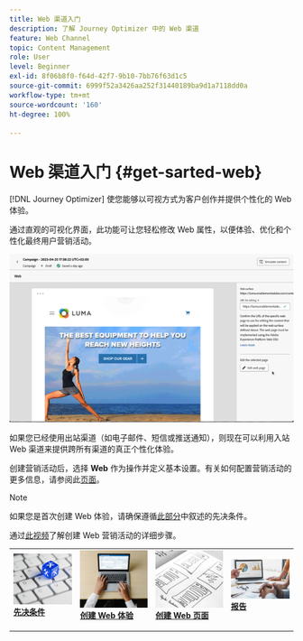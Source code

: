 ```yaml
---
title: Web 渠道入门
description: 了解 Journey Optimizer 中的 Web 渠道
feature: Web Channel
topic: Content Management
role: User
level: Beginner
exl-id: 8f06b8f0-f64d-42f7-9b10-7bb76f63d1c5
source-git-commit: 6999f52a3426aa252f31440189ba9d1a7118dd0a
workflow-type: tm+mt
source-wordcount: '160'
ht-degree: 100%

---
```


# Web 渠道入门 {#get-sarted-web}

[!DNL Journey Optimizer] 使您能够以可视方式为客户创作并提供个性化的 Web 体验。

通过直观的可视化界面，此功能可让您轻松修改 Web 属性，以便体验、优化和个性化最终用户营销活动。

![](../rn/assets/do-not-localize/web-authoring.gif)


如果您已经使用出站渠道（如电子邮件、短信或推送通知），则现在可以利用入站 Web 渠道来提供跨所有渠道的真正个性化体验。

创建营销活动后，选择 **Web** 作为操作并定义基本设置。有关如何配置营销活动的更多信息，请参阅此[页面](../campaigns/create-campaign.md#configure)。

>[!NOTE]
>
>如果您是首次创建 Web 体验，请确保遵循[此部分](web-prerequisites.md)中叙述的先决条件。

通过[此视频](create-web.md#video)了解创建 Web 营销活动的详细步骤。

<table style="table-layout:fixed"><tr style="border: 0;">
<td>
<a href="web-prerequisites.md">
<img alt="潜在客户" src="../assets/do-not-localize/web-prerequisites.jpg">
</a>
<div><a href="web-prerequisites.md"><strong>先决条件</strong>
</div>
<p>
</td>
<td>
<a href="create-web.md">
<img alt="不频繁" src="../assets/do-not-localize/web-create.jpg">
</a>
<div>
<a href="create-web.md"><strong>创建 Web 体验</strong></a>
</div>
<p></td>
<td>
<a href="edit-web-content.md">
<img alt="验证" src="../assets/do-not-localize/web-design.jpg">
</a>
<div>
<a href="edit-web-content.md"><strong>创建 Web 页面</strong></a>
</div>
<p>
</td>
<td>
<a href="monitor-web-campaigns.md">
<img alt="验证" src="../assets/do-not-localize/web-reporting.jpg">
</a>
<div>
<a href="monitor-web-campaigns.md"><strong>报告</strong></a>
</div>
<p>
</td>
</tr></table>


